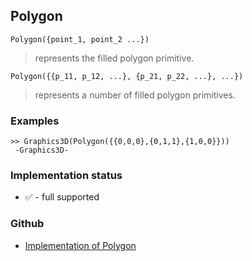 ## Polygon

```
Polygon({point_1, point_2 ...})
```

> represents the filled polygon primitive.

```
Polygon({{p_11, p_12, ...}, {p_21, p_22, ...}, ...})
```

> represents a number of filled polygon primitives.
 
### Examples

```
>> Graphics3D(Polygon({{0,0,0},{0,1,1},{1,0,0}}))
 -Graphics3D-
```

### Implementation status

* &#x2705; - full supported

### Github

* [Implementation of Polygon](https://github.com/axkr/symja_android_library/blob/master/symja_android_library/matheclipse-core/src/main/java/org/matheclipse/core/builtin/GraphicsFunctions.java#L918) 
